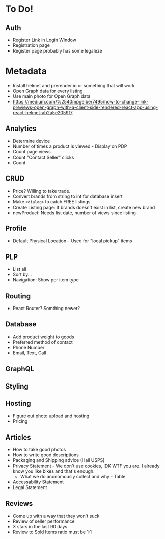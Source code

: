 # To Do!

## Auth

- Register Link in Login Window
- Registration page
- Register page probably has some legaleze

# Metadata

- Install helmet and prerender.io or something that will work
- Open Graph data for every listing
- Use main photo for Open Graph data
- https://medium.com/%2540mpgelber7495/how-to-change-link-previews-open-graph-with-a-client-side-rendered-react-app-using-react-helmet-ab2a5e2059f7

## Analytics

- Determine device
- Number of times a product is viewed - Display on PDP
- Count page views
- Count "Contact Seller" clicks
- Count

## CRUD

- Price? Willing to take trade.
- Convert brands from string to int for database insert
- Make `<dialog>` to catch FREE listings
- Create Listing page: If brands doesn't exist in list, create new brand
- newProduct: Needs list date, number of views since listing

## Profile

- Default Physical Location - Used for "local pickup" items

## PLP

- List all
- Sort by...
- Navigation: Show per item type

## Routing

- React Router? Somthing newer?

## Database

- Add product weight to goods
- Preferred method of contact
- Phone Number
- Email, Text, Call

## GraphQL

## Styling

## Hosting

- Figure out photo upload and hosting
- Pricing

## Articles

- How to take good photos
- How to write good descriptions
- Packaging and Shipping advice (Hail USPS)
- Privacy Statement - We don't use cookies, IDK WTF you are. I already know you like bikes and that's enough.
  - What we do anonomously collect and why - Table
- Accessability Statement
- Legal Statement

## Reviews

- Come up with a way that they won't suck
- Review of seller performance
- X stars in the last 90 days
- Review to Sold Items ratio must be 1:1
